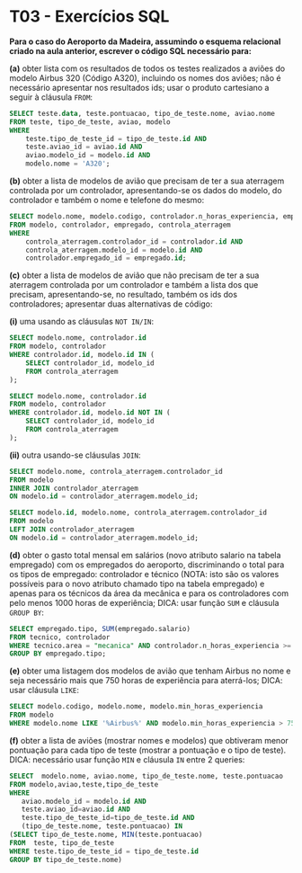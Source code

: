 # T03 - Exercícios SQL

**Para o caso do Aeroporto da Madeira, assumindo o esquema relacional criado na aula anterior, escrever o código SQL necessário para:**

**(a)** obter lista com os resultados de todos os testes realizados a aviões do modelo Airbus 320 (Código A320), incluindo os nomes dos aviões; não é necessário apresentar nos resultados ids; usar o produto cartesiano a seguir à cláusula `FROM`:

```sql
SELECT teste.data, teste.pontuacao, tipo_de_teste.nome, aviao.nome
FROM teste, tipo_de_teste, aviao, modelo
WHERE
	teste.tipo_de_teste_id = tipo_de_teste.id AND
	teste.aviao_id = aviao.id AND
	aviao.modelo_id = modelo.id AND
	modelo.nome = 'A320';
```

**(b)** obter a lista de modelos de avião que precisam de ter a sua aterragem controlada por um controlador, apresentando-se os dados do modelo, do controlador e também o nome e telefone do mesmo:

```sql
SELECT modelo.nome, modelo.codigo, controlador.n_horas_experiencia, empregado.nome, empregado.telefone
FROM modelo, controlador, empregado, controla_aterragem
WHERE
	controla_aterragem.controlador_id = controlador.id AND
	controla_aterragem.modelo_id = modelo.id AND
	controlador.empregado_id = empregado.id;
```

**(c)** obter a lista de modelos de avião que não precisam de ter a sua aterragem controlada por um controlador e também a lista dos que precisam, apresentando-se, no resultado, também os ids dos controladores; apresentar duas alternativas de código:

**(i)** uma usando as cláusulas `NOT IN/IN`:

```sql
SELECT modelo.nome, controlador.id
FROM modelo, controlador
WHERE controlador.id, modelo.id IN (
	SELECT controlador_id, modelo_id
	FROM controla_aterragem
);
```

```sql
SELECT modelo.nome, controlador.id
FROM modelo, controlador 
WHERE controlador.id, modelo.id NOT IN (
	SELECT controlador_id, modelo_id
	FROM controla_aterragem
);
```

**(ii)** outra usando-se cláusulas `JOIN`:

```sql
SELECT modelo.nome, controla_aterragem.controlador_id
FROM modelo
INNER JOIN controlador_aterragem
ON modelo.id = controlador_aterragem.modelo_id;
```

```sql
SELECT modelo.id, modelo.nome, controla_aterragem.controlador_id
FROM modelo
LEFT JOIN controlador_aterragem
ON modelo.id = controlador_aterragem.modelo_id;
```

**(d)** obter o gasto total mensal em salários (novo atributo salario na tabela empregado) com os empregados do aeroporto, discriminando o total para os tipos de empregado: controlador e técnico (NOTA: isto são os valores possíveis para o novo atributo chamado tipo na tabela empregado) e apenas para os técnicos da área da mecânica e para os controladores com pelo menos 1000 horas de experiência; DICA: usar função `SUM` e cláusula `GROUP BY`:

```sql
SELECT empregado.tipo, SUM(empregado.salario)
FROM tecnico, controlador
WHERE tecnico.area = "mecanica" AND controlador.n_horas_experiencia >= 1000
GROUP BY empregado.tipo;
```

**(e)** obter uma listagem dos modelos de avião que tenham Airbus no nome e seja necessário mais que 750 horas de experiência para aterrá-los; DICA: usar cláusula `LIKE`:

```sql
SELECT modelo.codigo, modelo.nome, modelo.min_horas_experiencia
FROM modelo
WHERE modelo.nome LIKE '%Airbus%' AND modelo.min_horas_experiencia > 750; 
```

**(f)** obter a lista de aviões (mostrar nomes e modelos) que obtiveram menor pontuação para cada tipo de teste (mostrar a pontuação e o tipo de teste). DICA: necessário usar função `MIN` e cláusula `IN` entre 2 queries:

```sql
SELECT  modelo.nome, aviao.nome, tipo_de_teste.nome, teste.pontuacao
FROM modelo,aviao,teste,tipo_de_teste
WHERE
   aviao.modelo_id = modelo.id AND
   teste.aviao_id=aviao.id AND
   teste.tipo_de_teste_id=tipo_de_teste.id AND
   (tipo_de_teste.nome, teste.pontuacao) IN
(SELECT tipo_de_teste.nome, MIN(teste.pontuacao)
FROM  teste, tipo_de_teste
WHERE teste.tipo_de_teste_id = tipo_de_teste.id
GROUP BY tipo_de_teste.nome)
```

